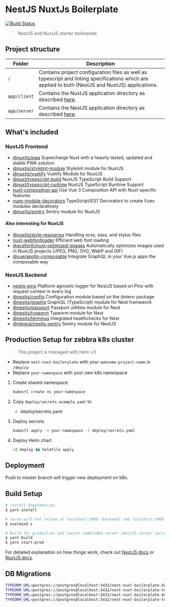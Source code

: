 # NestJS NuxtJs Boilerplate

[![Build Status](https://drone.zebbra.ch/api/badges/zebbra-repos/nestjs-nuxtjs-boilerplate/status.svg)](https://drone.zebbra.ch/zebbra-repos/nestjs-nuxtjs-boilerplate)

> NestJS and NuxtJS starter boilerplate

## Project structure

| Folder       | Description                                                                                                                                       |
| ------------ | ------------------------------------------------------------------------------------------------------------------------------------------------- |
| `/`          | Contains project configuration files as well as typescript and linting specifications which are applied to both (NestJS and NuxtJS) applications. |
| `app/client` | Contains the NuxtJS application directory as described [here](https://nuxtjs.org/guide/directory-structure).                                      |
| `app/server` | Contains the NestJS application directory as described [here](https://docs.nestjs.com/first-steps).                                               |

## What's included

### NuxtJS Frontend

- [@nuxtjs/pwa](https://pwa.nuxtjs.org) Supercharge Nuxt with a heavily tested, updated and stable PWA solution
- [@nuxtjs/stylelint-module](https://github.com/nuxt-community/stylelint-module) Stylelint module for NuxtJS
- [@nuxtjs/vuetify](https://github.com/nuxt-community/vuetify-module) Vuetify Module for NuxtJS
- [@nuxt/typescript-build](https://typescript.nuxtjs.org/guide/setup.html#installation) NuxtJS TypeScript Build Support
- [@nuxt/typescript-runtime](https://typescript.nuxtjs.org/guide/runtime.html#installation) NuxtJS TypeScript Runtime Support
- [nuxt-composition-api](https://composition-api.now.sh/) Use Vue 3 Composition API with Nuxt-specific features
- [vuex-module-decorators](https://github.com/championswimmer/vuex-module-decorators) TypeScript/ES7 Decorators to create Vuex modules declaratively
- [@nuxtjs/sentry](https://github.com/nuxt-community/sentry-module#readme) Sentry module for NuxtJS

#### Also interesting for NuxtJS

- [@nuxtjs/style-resources](https://github.com/nuxt-community/style-resources-module#readme) Handling scss, sass, and stylus files
- [nuxt-webfontloader](https://github.com/Developmint/nuxt-webfontloader#readme) Efficient web font loading
- [@aceforth/nuxt-optimized-images](https://aceforth.com/docs/nuxt-optimized-images/) Automatically optimizes images used in NuxtJS projects (JPEG, PNG, SVG, WebP and GIF)
- [@vue/apollo-composable](https://v4.apollo.vuejs.org/guide-composable/) Integrate GraphQL in your Vue.js apps the composable way

### NestJS Backend

- [nestjs-pino](https://github.com/iamolegga/nestjs-pino) Platform agnostic logger for NestJS based on Pino with request context in every log
- [@nestjs/config](https://github.com/nestjs/config) Configuration module based on the dotenv package
- [@nestjs/graphq](https://github.com/nestjs/graphql) GraphQL (TypeScript) module for Nest framework
- [@nestjs/passport](https://github.com/nestjs/passport) Passport utilities module for Nest
- [@nestjs/typeorm](https://github.com/nestjs/typeorm) Typeorm module for Nest
- [@nestjs/terminus](https://www.npmjs.com/package/@nestjs/terminus) Integrated healthchecks for Nest
- [@ntegral/nestjs-sentry](https://www.npmjs.com/package/@ntegral/nestjs-sentry) Sentry module for NestJS

## Production Setup for zebbra k8s cluster

> This project is managed with helm v3

- Replace `nest-nuxt-boilerplate` with your `awesome-project-name` in `/deploy`
- Replace `your-namespace` with your own k8s namespace

1. Create shared namespace

   ```bash
   kubectl create ns your-namespace
   ```

1. Copy `deploy/secrets.example.yaml` to

   - deploy/secrets.yaml

1. Deploy secrets

   ```bash
   kubectl apply -n your-namespace -f deploy/secrets.yaml
   ```

1. Deploy Helm chart

   ```bash
   cd deploy && helmfile apply
   ```

## Deployment

Push to master branch will trigger new deployment on k8s.

## Build Setup

```bash
# install dependencies
$ yarn install

# serve with hot reload at localhost:3000 (backend) and localhost:5000 (frontend)
$ overmind s

# build for production and launch combinded server (NestJS server serves NuxtJS frontend)
$ yarn build
$ yarn start:prod
```

For detailed explanation on how things work, check out [NestJS docs](https://docs.nestjs.com/) or [NuxtJS docs](https://nuxtjs.org).

## DB Migrations

```bash
TYPEORM_URL=postgres://postgres@localhost:5432/nest-nuxt-boilerplate-development yarn db:migration:run
TYPEORM_URL=postgres://postgres@localhost:5432/nest-nuxt-boilerplate-test yarn db:migration:run
TYPEORM_URL=postgres://postgres@localhost:5432/nest-nuxt-boilerplate-development yarn db:migration:rollback
TYPEORM_URL=postgres://postgres@localhost:5432/nest-nuxt-boilerplate-test yarn db:migration:rollback
```

